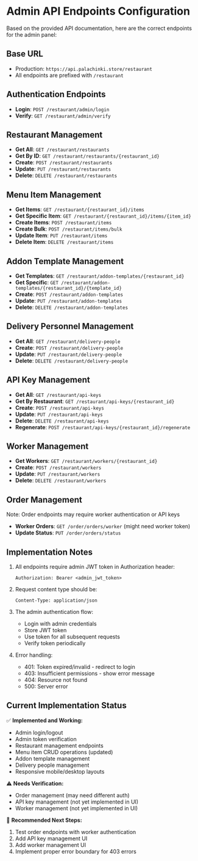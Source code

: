 # Admin API Endpoints Configuration

Based on the provided API documentation, here are the correct endpoints for the admin panel:

## Base URL

- Production: `https://api.palachinki.store/restaurant`
- All endpoints are prefixed with `/restaurant`

## Authentication Endpoints

- **Login**: `POST /restaurant/admin/login`
- **Verify**: `GET /restaurant/admin/verify`

## Restaurant Management

- **Get All**: `GET /restaurant/restaurants`
- **Get By ID**: `GET /restaurant/restaurants/{restaurant_id}`
- **Create**: `POST /restaurant/restaurants`
- **Update**: `PUT /restaurant/restaurants`
- **Delete**: `DELETE /restaurant/restaurants`

## Menu Item Management

- **Get Items**: `GET /restaurant/{restaurant_id}/items`
- **Get Specific Item**: `GET /restaurant/{restaurant_id}/items/{item_id}`
- **Create Items**: `POST /restaurant/items`
- **Create Bulk**: `POST /restaurant/items/bulk`
- **Update Item**: `PUT /restaurant/items`
- **Delete Item**: `DELETE /restaurant/items`

## Addon Template Management

- **Get Templates**: `GET /restaurant/addon-templates/{restaurant_id}`
- **Get Specific**: `GET /restaurant/addon-templates/{restaurant_id}/{template_id}`
- **Create**: `POST /restaurant/addon-templates`
- **Update**: `PUT /restaurant/addon-templates`
- **Delete**: `DELETE /restaurant/addon-templates`

## Delivery Personnel Management

- **Get All**: `GET /restaurant/delivery-people`
- **Create**: `POST /restaurant/delivery-people`
- **Update**: `PUT /restaurant/delivery-people`
- **Delete**: `DELETE /restaurant/delivery-people`

## API Key Management

- **Get All**: `GET /restaurant/api-keys`
- **Get By Restaurant**: `GET /restaurant/api-keys/{restaurant_id}`
- **Create**: `POST /restaurant/api-keys`
- **Update**: `PUT /restaurant/api-keys`
- **Delete**: `DELETE /restaurant/api-keys`
- **Regenerate**: `POST /restaurant/api-keys/{restaurant_id}/regenerate`

## Worker Management

- **Get Workers**: `GET /restaurant/workers/{restaurant_id}`
- **Create**: `POST /restaurant/workers`
- **Update**: `PUT /restaurant/workers`
- **Delete**: `DELETE /restaurant/workers`

## Order Management

Note: Order endpoints may require worker authentication or API keys

- **Worker Orders**: `GET /order/orders/worker` (might need worker token)
- **Update Status**: `PUT /order/orders/status`

## Implementation Notes

1. All endpoints require admin JWT token in Authorization header:

   ```
   Authorization: Bearer <admin_jwt_token>
   ```

2. Request content type should be:

   ```
   Content-Type: application/json
   ```

3. The admin authentication flow:

   - Login with admin credentials
   - Store JWT token
   - Use token for all subsequent requests
   - Verify token periodically

4. Error handling:
   - 401: Token expired/invalid - redirect to login
   - 403: Insufficient permissions - show error message
   - 404: Resource not found
   - 500: Server error

## Current Implementation Status

✅ **Implemented and Working:**

- Admin login/logout
- Admin token verification
- Restaurant management endpoints
- Menu item CRUD operations (updated)
- Addon template management
- Delivery people management
- Responsive mobile/desktop layouts

⚠️ **Needs Verification:**

- Order management (may need different auth)
- API key management (not yet implemented in UI)
- Worker management (not yet implemented in UI)

🔧 **Recommended Next Steps:**

1. Test order endpoints with worker authentication
2. Add API key management UI
3. Add worker management UI
4. Implement proper error boundary for 403 errors
